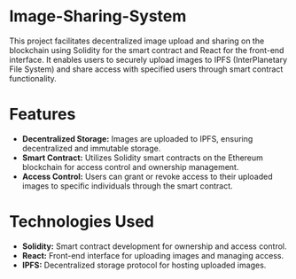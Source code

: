 # Image-Sharing-System
This project facilitates decentralized image upload and sharing on the blockchain using Solidity for the smart contract and React for the front-end interface. It enables users to securely upload images to IPFS (InterPlanetary File System) and share access with specified users through smart contract functionality.
# Features
* __Decentralized Storage:__ Images are uploaded to IPFS, ensuring decentralized and immutable storage.
* __Smart Contract:__ Utilizes Solidity smart contracts on the Ethereum blockchain for access control and ownership management.
* __Access Control:__ Users can grant or revoke access to their uploaded images to specific individuals through the smart contract.
# Technologies Used
* __Solidity:__ Smart contract development for ownership and access control.
* __React:__ Front-end interface for uploading images and managing access.
* __IPFS:__ Decentralized storage protocol for hosting uploaded images.
